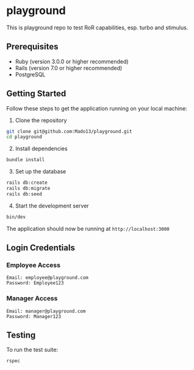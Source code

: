 # playground

This is playground repo to test RoR capabilities, esp. turbo and stimulus.

## Prerequisites

* Ruby (version 3.0.0 or higher recommended)
* Rails (version 7.0 or higher recommended)
* PostgreSQL

## Getting Started

Follow these steps to get the application running on your local machine:

1. Clone the repository
```bash
git clone git@github.com:Mado13/playground.git
cd playground
```

2. Install dependencies
```bash
bundle install
```

3. Set up the database
```bash
rails db:create
rails db:migrate
rails db:seed
```

4. Start the development server
```bash
bin/dev
```

The application should now be running at `http://localhost:3000`

## Login Credentials

### Employee Access
```
Email: employee@playground.com
Password: Employee123
```

### Manager Access
```
Email: manager@playground.com
Password: Manager123
```

## Testing

To run the test suite:
```bash
rspec
```
